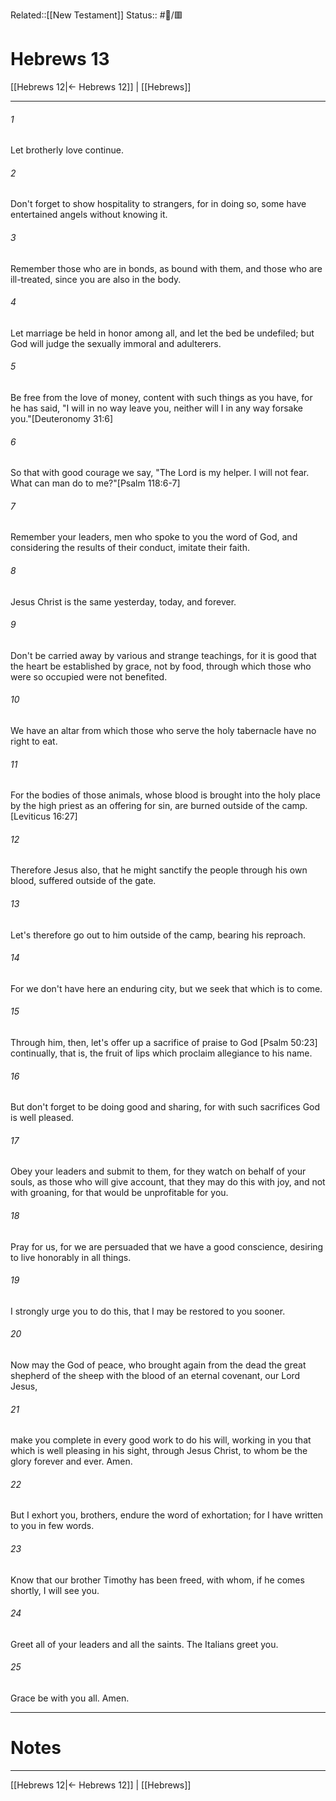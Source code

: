 Related::[[New Testament]]
Status:: #📖/🟥
# Hebrews 13

[[Hebrews 12|← Hebrews 12]] | [[Hebrews]]
***



###### 1 
Let brotherly love continue. 

###### 2 
Don't forget to show hospitality to strangers, for in doing so, some have entertained angels without knowing it. 

###### 3 
Remember those who are in bonds, as bound with them, and those who are ill-treated, since you are also in the body. 

###### 4 
Let marriage be held in honor among all, and let the bed be undefiled; but God will judge the sexually immoral and adulterers. 

###### 5 
Be free from the love of money, content with such things as you have, for he has said, "I will in no way leave you, neither will I in any way forsake you."<crossref intro="13:5">[Deuteronomy 31:6]</crossref> 

###### 6 
So that with good courage we say, "The Lord is my helper. I will not fear. What can man do to me?"<crossref intro="13:6">[Psalm 118:6-7]</crossref> 

###### 7 
Remember your leaders, men who spoke to you the word of God, and considering the results of their conduct, imitate their faith. 

###### 8 
Jesus Christ is the same yesterday, today, and forever. 

###### 9 
Don't be carried away by various and strange teachings, for it is good that the heart be established by grace, not by food, through which those who were so occupied were not benefited. 

###### 10 
We have an altar from which those who serve the holy tabernacle have no right to eat. 

###### 11 
For the bodies of those animals, whose blood is brought into the holy place by the high priest as an offering for sin, are burned outside of the camp.<crossref intro="13:11">[Leviticus 16:27]</crossref> 

###### 12 
Therefore Jesus also, that he might sanctify the people through his own blood, suffered outside of the gate. 

###### 13 
Let's therefore go out to him outside of the camp, bearing his reproach. 

###### 14 
For we don't have here an enduring city, but we seek that which is to come. 

###### 15 
Through him, then, let's offer up a sacrifice of praise to God <crossref intro="13:15">[Psalm 50:23]</crossref> continually, that is, the fruit of lips which proclaim allegiance to his name. 

###### 16 
But don't forget to be doing good and sharing, for with such sacrifices God is well pleased. 

###### 17 
Obey your leaders and submit to them, for they watch on behalf of your souls, as those who will give account, that they may do this with joy, and not with groaning, for that would be unprofitable for you. 

###### 18 
Pray for us, for we are persuaded that we have a good conscience, desiring to live honorably in all things. 

###### 19 
I strongly urge you to do this, that I may be restored to you sooner. 

###### 20 
Now may the God of peace, who brought again from the dead the great shepherd of the sheep with the blood of an eternal covenant, our Lord Jesus, 

###### 21 
make you complete in every good work to do his will, working in you that which is well pleasing in his sight, through Jesus Christ, to whom be the glory forever and ever. Amen. 

###### 22 
But I exhort you, brothers, endure the word of exhortation; for I have written to you in few words. 

###### 23 
Know that our brother Timothy has been freed, with whom, if he comes shortly, I will see you. 

###### 24 
Greet all of your leaders and all the saints. The Italians greet you. 

###### 25 
Grace be with you all. Amen.

---
# Notes


***
[[Hebrews 12|← Hebrews 12]] | [[Hebrews]]
